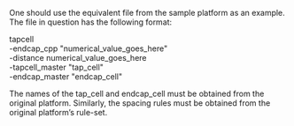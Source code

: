 One should use the equivalent file from the sample platform as an example.
The file in question has the following format:


tapcell \
  -endcap_cpp "numerical_value_goes_here" \
  -distance numerical_value_goes_here \
  -tapcell_master "tap_cell" \
  -endcap_master "endcap_cell"

The names of the tap_cell and endcap_cell must be obtained from the original platform.
Similarly, the spacing rules must be obtained from the original platform’s rule-set.
